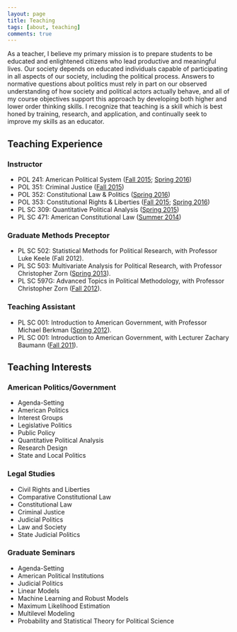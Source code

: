 ```yaml
---
layout: page
title: Teaching
tags: [about, teaching]
comments: true
---
```


As a teacher, I believe my primary mission is to prepare students to be educated and enlightened citizens who lead productive and meaningful lives. Our society depends on educated individuals capable of participating in all aspects of our society, including the political process. Answers to normative questions about politics must rely in part on our observed understanding of how society and political actors actually behave, and all of my course objectives support this approach by developing both higher and lower order thinking skills. I recognize that teaching is a skill which is best honed by training, research, and application, and continually seek to improve my skills as an educator.

## Teaching Experience

### Instructor

* POL 241: American Political System ([Fall 2015](https://drive.google.com/a/bensoltoff.com/file/d/0ByLziL7vt0rqb3NDR2haV20yTzg/view); [Spring 2016](https://drive.google.com/file/d/0ByLziL7vt0rqcnItSHBJU2VFcFE/view?usp=sharing))
* POL 351: Criminal Justice ([Fall 2015](https://drive.google.com/a/bensoltoff.com/file/d/0ByLziL7vt0rqS2xkUDN0aGF3WEk/view))
* POL 352: Constitutional Law & Politics ([Spring 2016](https://drive.google.com/file/d/0ByLziL7vt0rqcUtWTnNqMFZkNjQ/view?usp=sharing))
* POL 353: Constitutional Rights & Liberties ([Fall 2015](https://drive.google.com/a/bensoltoff.com/file/d/0ByLziL7vt0rqVmRsWlJFRS1lck0/view); [Spring 2016](https://drive.google.com/file/d/0ByLziL7vt0rqemVnTEpQRDV5c2M/view?usp=sharing))
* PL SC 309: Quantitative Political Analysis ([Spring 2015](https://drive.google.com/file/d/0ByLziL7vt0rqRHR5X3dCVldWQ2s/view?usp=sharing))
* PL SC 471: American Constitutional Law ([Summer 2014](https://drive.google.com/file/d/0ByLziL7vt0rqWkdoNXlhMTZ1Q1E/edit?usp=sharing))

### Graduate Methods Preceptor

* PL SC 502: Statistical Methods for Political Research, with Professor Luke Keele (Fall 2012).
* PL SC 503: Multivariate Analysis for Political Research, with Professor Christopher Zorn ([Spring 2013](https://drive.google.com/file/d/0ByLziL7vt0rqSGFaMXMxaHFhRWM/edit?usp=sharing)).
* PL SC 597G: Advanced Topics in Political Methodology, with Professor Christopher Zorn ([Fall 2012](https://drive.google.com/file/d/0ByLziL7vt0rqWExXTUpCVDlBX1k/edit?usp=sharing)).

### Teaching Assistant

* PL SC 001: Introduction to American Government, with Professor Michael Berkman ([Spring 2012](https://drive.google.com/file/d/0ByLziL7vt0rqWFR6aHgwM2o2bUk/edit?usp=sharing)).
* PL SC 001: Introduction to American Government, with Lecturer Zachary Baumann ([Fall 2011](https://drive.google.com/file/d/0ByLziL7vt0rqdTYyWTJ1NEFURkk/edit?usp=sharing)).


## Teaching Interests

### American Politics/Government

* Agenda-Setting
* American Politics
* Interest Groups
* Legislative Politics
* Public Policy
* Quantitative Political Analysis
* Research Design
* State and Local Politics

### Legal Studies

* Civil Rights and Liberties
* Comparative Constitutional Law
* Constitutional Law
* Criminal Justice
* Judicial Politics
* Law and Society
* State Judicial Politics

### Graduate Seminars

* Agenda-Setting
* American Political Institutions
* Judicial Politics
* Linear Models
* Machine Learning and Robust Models
* Maximum Likelihood Estimation
* Multilevel Modeling
* Probability and Statistical Theory for Political Science


